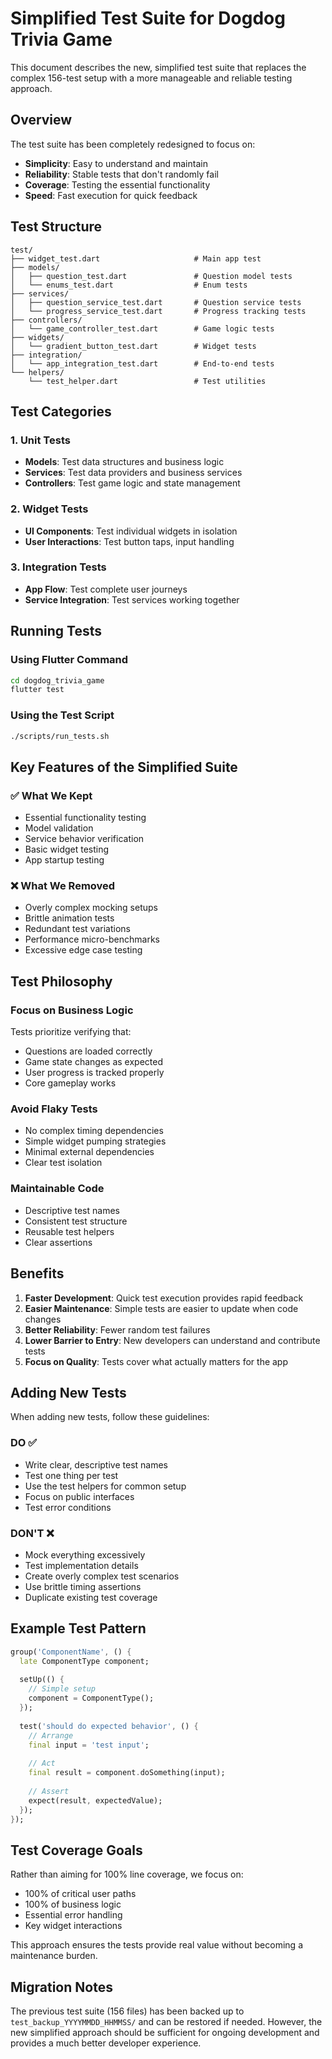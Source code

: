 # Simplified Test Suite for Dogdog Trivia Game

This document describes the new, simplified test suite that replaces the complex 156-test setup with a more manageable and reliable testing approach.

## Overview

The test suite has been completely redesigned to focus on:
- **Simplicity**: Easy to understand and maintain
- **Reliability**: Stable tests that don't randomly fail
- **Coverage**: Testing the essential functionality
- **Speed**: Fast execution for quick feedback

## Test Structure

```
test/
├── widget_test.dart                     # Main app test
├── models/
│   ├── question_test.dart               # Question model tests
│   └── enums_test.dart                  # Enum tests
├── services/
│   ├── question_service_test.dart       # Question service tests
│   └── progress_service_test.dart       # Progress tracking tests
├── controllers/
│   └── game_controller_test.dart        # Game logic tests
├── widgets/
│   └── gradient_button_test.dart        # Widget tests
├── integration/
│   └── app_integration_test.dart        # End-to-end tests
└── helpers/
    └── test_helper.dart                 # Test utilities
```

## Test Categories

### 1. Unit Tests
- **Models**: Test data structures and business logic
- **Services**: Test data providers and business services
- **Controllers**: Test game logic and state management

### 2. Widget Tests
- **UI Components**: Test individual widgets in isolation
- **User Interactions**: Test button taps, input handling

### 3. Integration Tests
- **App Flow**: Test complete user journeys
- **Service Integration**: Test services working together

## Running Tests

### Using Flutter Command
```bash
cd dogdog_trivia_game
flutter test
```

### Using the Test Script
```bash
./scripts/run_tests.sh
```

## Key Features of the Simplified Suite

### ✅ What We Kept
- Essential functionality testing
- Model validation
- Service behavior verification
- Basic widget testing
- App startup testing

### ❌ What We Removed
- Overly complex mocking setups
- Brittle animation tests
- Redundant test variations
- Performance micro-benchmarks
- Excessive edge case testing

## Test Philosophy

### Focus on Business Logic
Tests prioritize verifying that:
- Questions are loaded correctly
- Game state changes as expected
- User progress is tracked properly
- Core gameplay works

### Avoid Flaky Tests
- No complex timing dependencies
- Simple widget pumping strategies
- Minimal external dependencies
- Clear test isolation

### Maintainable Code
- Descriptive test names
- Consistent test structure
- Reusable test helpers
- Clear assertions

## Benefits

1. **Faster Development**: Quick test execution provides rapid feedback
2. **Easier Maintenance**: Simple tests are easier to update when code changes
3. **Better Reliability**: Fewer random test failures
4. **Lower Barrier to Entry**: New developers can understand and contribute tests
5. **Focus on Quality**: Tests cover what actually matters for the app

## Adding New Tests

When adding new tests, follow these guidelines:

### DO ✅
- Write clear, descriptive test names
- Test one thing per test
- Use the test helpers for common setup
- Focus on public interfaces
- Test error conditions

### DON'T ❌
- Mock everything excessively
- Test implementation details
- Create overly complex test scenarios
- Use brittle timing assertions
- Duplicate existing test coverage

## Example Test Pattern

```dart
group('ComponentName', () {
  late ComponentType component;
  
  setUp(() {
    // Simple setup
    component = ComponentType();
  });
  
  test('should do expected behavior', () {
    // Arrange
    final input = 'test input';
    
    // Act
    final result = component.doSomething(input);
    
    // Assert
    expect(result, expectedValue);
  });
});
```

## Test Coverage Goals

Rather than aiming for 100% line coverage, we focus on:
- 100% of critical user paths
- 100% of business logic
- Essential error handling
- Key widget interactions

This approach ensures the tests provide real value without becoming a maintenance burden.

## Migration Notes

The previous test suite (156 files) has been backed up to `test_backup_YYYYMMDD_HHMMSS/` and can be restored if needed. However, the new simplified approach should be sufficient for ongoing development and provides a much better developer experience.
